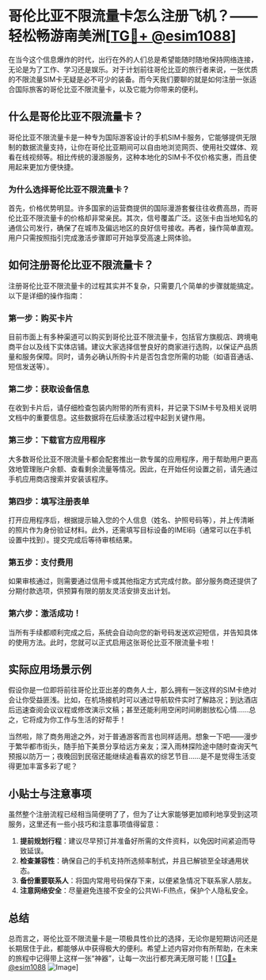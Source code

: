 # 哥伦比亚不限流量卡怎么注册飞机？——轻松畅游南美洲[[TG💪+ @esim1088](https://t.me/s/esim1088)]

在当今这个信息爆炸的时代，出行在外的人们总是希望能随时随地保持网络连接，无论是为了工作、学习还是娱乐。对于计划前往哥伦比亚的旅行者来说，一张优质的不限流量SIM卡无疑是必不可少的装备。而今天我们要聊的就是如何注册一张适合国际旅客的哥伦比亚不限流量卡，以及它能为你带来的便利。

## 什么是哥伦比亚不限流量卡？

哥伦比亚不限流量卡是一种专为国际游客设计的手机SIM卡服务，它能够提供无限制的数据流量支持，让你在哥伦比亚期间可以自由地浏览网页、使用社交媒体、观看在线视频等。相比传统的漫游服务，这种本地化的SIM卡不仅价格实惠，而且使用起来更加方便快捷。

### 为什么选择哥伦比亚不限流量卡？

首先，价格优势明显。许多国家的运营商提供的国际漫游套餐往往收费高昂，而哥伦比亚不限流量卡的价格却非常亲民。其次，信号覆盖广泛。这张卡由当地知名的通信公司发行，确保了在城市及偏远地区的良好信号接收。再者，操作简单直观。用户只需按照指引完成激活步骤即可开始享受高速上网体验。

## 如何注册哥伦比亚不限流量卡？

注册哥伦比亚不限流量卡的过程其实并不复杂，只需要几个简单的步骤就能搞定。以下是详细的操作指南：

### 第一步：购买卡片

目前市面上有多种渠道可以购买到哥伦比亚不限流量卡，包括官方旗舰店、跨境电商平台以及线下实体店铺。建议大家选择信誉良好的商家进行选购，以保证产品质量和服务保障。同时，请务必确认所购卡片是否包含您所需的功能（如语音通话、短信发送等）。

### 第二步：获取设备信息

在收到卡片后，请仔细检查包装内附带的所有资料，并记录下SIM卡号及相关说明文档中的重要信息。这些数据将在后续激活过程中起到关键作用。

### 第三步：下载官方应用程序

大多数哥伦比亚不限流量卡都会配套推出一款专属的应用程序，用于帮助用户更高效地管理账户余额、查看剩余流量等情况。因此，在开始任何设置之前，请先通过手机应用商店搜索并安装该程序。

### 第四步：填写注册表单

打开应用程序后，根据提示输入您的个人信息（姓名、护照号码等），并上传清晰的照片作为身份验证材料。此外，还需填写目标设备的IMEI码（通常可以在手机设置中找到）。提交完成后等待审核结果。

### 第五步：支付费用

如果审核通过，则需要通过信用卡或其他指定方式完成付款。部分服务商还提供了分期付款选项，供预算有限的朋友灵活安排支出计划。

### 第六步：激活成功！

当所有手续都顺利完成之后，系统会自动向您的新号码发送欢迎短信，并告知具体的使用方法。此时，您就可以正式启用这张哥伦比亚不限流量卡啦！

## 实际应用场景示例

假设你是一位即将前往哥伦比亚出差的商务人士，那么拥有一张这样的SIM卡绝对会让你受益匪浅。比如，在机场接机时可以通过导航软件实时了解路况；到达酒店后迅速查阅会议议程或修改演示文稿；甚至还能利用空闲时间刷剧放松心情……总之，它将成为你工作与生活的好帮手！

当然啦，除了商务用途之外，对于普通游客而言也同样适用。想象一下吧——漫步于繁华都市街头，随手拍下美景分享给远方亲友；深入雨林探险途中随时查询天气预报以防万一；夜晚回到民宿还能继续追看喜欢的综艺节目……是不是觉得生活变得更加丰富多彩了呢？

## 小贴士与注意事项

虽然整个注册流程已经相当简便明了了，但为了让大家能够更加顺利地享受到这项服务，这里还有一些小技巧和注意事项值得留意：

1. **提前规划行程**：建议尽早预订并准备好所需的文件资料，以免因时间紧迫而导致延误。
2. **检查兼容性**：确保自己的手机支持所选频率制式，并且已解锁至全球通用状态。
3. **备份重要联系人**：将国内常用号码保存下来，以便紧急情况下联系家人朋友。
4. **注意网络安全**：尽量避免连接不安全的公共Wi-Fi热点，保护个人隐私安全。

## 总结

总而言之，哥伦比亚不限流量卡是一项极具性价比的选择，无论你是短期访问还是长期居住于此，都能够从中获得极大的便利。希望上述内容对你有所帮助，在未来的旅程中记得带上这样一张“神器”，让每一次出行都充满无限可能！[[TG💪+ @esim1088](https://t.me/s/esim1088) ![Image](https://i.postimg.cc/4NQfJmqS/Snipaste-2025-05-13-00-14-12.png)]